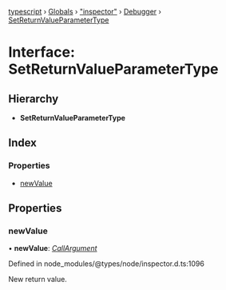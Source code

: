 [typescript](../README.md) › [Globals](../globals.md) › ["inspector"](../modules/_inspector_.md) › [Debugger](../modules/_inspector_.debugger.md) › [SetReturnValueParameterType](_inspector_.debugger.setreturnvalueparametertype.md)

# Interface: SetReturnValueParameterType

## Hierarchy

* **SetReturnValueParameterType**

## Index

### Properties

* [newValue](_inspector_.debugger.setreturnvalueparametertype.md#newvalue)

## Properties

###  newValue

• **newValue**: *[CallArgument](_inspector_.runtime.callargument.md)*

Defined in node_modules/@types/node/inspector.d.ts:1096

New return value.
